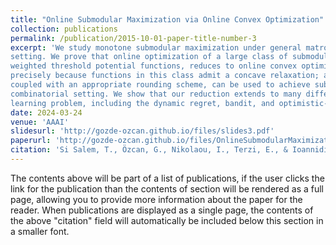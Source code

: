 ```yaml
---
title: "Online Submodular Maximization via Online Convex Optimization"
collection: publications
permalink: /publication/2015-10-01-paper-title-number-3
excerpt: 'We study monotone submodular maximization under general matroid constraints in the online
setting. We prove that online optimization of a large class of submodular functions, namely,
weighted threshold potential functions, reduces to online convex optimization (OCO). This is
precisely because functions in this class admit a concave relaxation; as a result, OCO policies,
coupled with an appropriate rounding scheme, can be used to achieve sublinear regret in the
combinatorial setting. We show that our reduction extends to many different versions of the online
learning problem, including the dynamic regret, bandit, and optimistic-learning settings.'
date: 2024-03-24
venue: 'AAAI'
slidesurl: 'http://gozde-ozcan.github.io/files/slides3.pdf'
paperurl: 'http://gozde-ozcan.github.io/files/OnlineSubmodularMaximizationViaOnlineConvexOptimization.pdf'
citation: 'Si Salem, T., Özcan, G., Nikolaou, I., Terzi, E., & Ioannidis, S. (2024). &quot;Online Submodular Maximization via Online Convex Optimization.&quot; <i>Proceedings of the AAAI Conference on Artificial Intelligence</i>. 38(13).'
---
```


The contents above will be part of a list of publications, if the user clicks the link for the publication than the contents of section will be rendered as a full page, allowing you to provide more information about the paper for the reader. When publications are displayed as a single page, the contents of the above "citation" field will automatically be included below this section in a smaller font.
